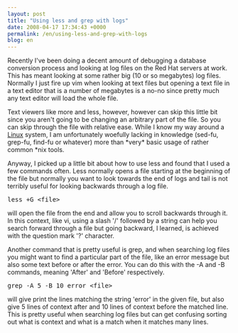 ```yaml
---
layout: post
title: "Using less and grep with logs"
date: 2008-04-17 17:34:43 +0000
permalink: /en/using-less-and-grep-with-logs
blog: en
---
```


<p>Recently I&apos;ve been doing a decent amount of debugging a database conversion process and looking at log files on the Red Hat servers at work. This has meant looking at some rather big (10 or so megabytes) log files. Normally I just fire up vim when looking at text files but opening a text file in a text editor that is a number of megabytes is a no-no since pretty much any text editor will load the whole file.</p>

<p>Text viewers like more and less, however, however can skip this little bit since  you aren&apos;t going to be changing an arbitrary part of the file. So you can skip through the file with relative ease. While I know my way around a <a href="http://en.wikipedia.org/wiki/Linux" title="Linux">Linux</a> system, I am unfortunately woefully lacking in knowledge (sed-fu, grep-fu, find-fu or whatever) more than *very* basic usage of rather common *nix tools.</p>

<p>Anyway, I picked up a little bit about how to use less and found that I used a few commands often. Less normally opens a file starting at the beginning of the file but normally you want to look towards the end of logs and tail is not terribly useful for looking backwards through a log file. </p>

<pre>less +G &lt;file&gt;</pre>

<p>will open the file from the end and allow you to scroll backwards through it. In this context, like vi, using a slash &apos;/&apos; followed by a string can help you search forward through a file but going backward, I learned, is achieved with the question mark &apos;?&apos; character.</p>

<p>Another command that is pretty useful is grep, and when searching log files you might want to find a particular part of the file, like an error message but also some text before or after the error. You can do this with the -A and -B commands, meaning &apos;After&apos; and &apos;Before&apos; respectively.</p>

<pre>grep -A 5 -B 10 error &lt;file&gt;</pre>

<p>will give print the lines matching the string &apos;error&apos; in the given file, but also give 5 lines of context after and 10 lines of context before the matched line. This is pretty useful when searching log files but can get confusing sorting out what is context and what is a match when it matches many lines.</p>